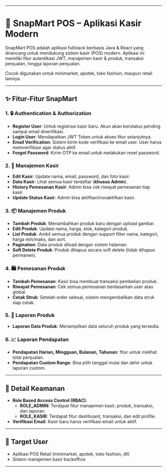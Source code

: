 ﻿
---

# 🛒 SnapMart POS – Aplikasi Kasir Modern

SnapMart POS adalah aplikasi fullstack berbasis Java & React yang dirancang untuk mendukung sistem kasir (POS) modern.
Aplikasi ini memiliki fitur autentikasi JWT, manajemen kasir & produk, transaksi penjualan, hingga laporan penjualan.

Cocok digunakan untuk minimarket, apotek, toko fashion, maupun retail lainnya.

---

## ✨ Fitur-Fitur SnapMart

### 1. 🔒 Authentication & Authorization

- **Register User**: Untuk registrasi kasir baru. Akun akan berstatus pending sampai email diverifikasi.
- **Login User**: Mendapatkan JWT Token untuk akses fitur selanjutnya.
- **Email Verification**: Sistem kirim kode verifikasi ke email user. User harus memverifikasi agar status aktif.
- **Forgot Password**: Kirim OTP ke email untuk melakukan reset password.

### 2. 👥 Manajemen Kasir

- **Edit Kasir**: Update nama, email, password, dan foto kasir.
- **Data Kasir**: Lihat semua kasir terdaftar (**khusus Admin**).
- **History Pemesanan Kasir**: Admin bisa cek riwayat pemesanan tiap kasir.
- **Update Status Kasir**: Admin bisa aktifkan/nonaktifkan kasir.

### 3. 📦 Manajemen Produk

- **Tambah Produk**: Menambahkan produk baru dengan upload gambar.
- **Edit Produk**: Update nama, harga, stok, kategori produk.
- **List Produk**: Ambil semua produk dengan support filter nama, kategori, harga min/maks, dan sort.
- **Pagination**: Data produk diload dengan sistem halaman.
- **Soft Delete Produk**: Produk dihapus secara soft delete (tidak dihapus permanen).

### 4. 🛍️ Pemesanan Produk

- **Tambah Pemesanan**: Kasir bisa membuat transaksi pembelian produk.
- **Riwayat Pemesanan**: Cek semua pemesanan berdasarkan user atau global.
- **Cetak Struk**: Setelah order selesai, sistem mengembalikan data struk siap cetak.

### 5. 📑 Laporan Produk

- **Laporan Data Produk**: Menampilkan data seluruh produk yang tersedia.

### 6. 📈 Laporan Pendapatan

- **Pendapatan Harian, Mingguan, Bulanan, Tahunan**: fitur untuk melihat total penjualan.
- **Pendapatan Custom Range**: Bisa pilih tanggal mulai dan akhir untuk laporan custom.

---

## 🧠 Detail Keamanan

- **Role Based Access Control (RBAC)**:
  - **ROLE_ADMIN**: Terdapat fitur manajemen kasir, produk, transaksi, dan laporan.
  - **ROLE_KASIR**: Terdapat fitur dashboard, transaksi, dan edit profile.
- **Verifikasi Email**: Kasir baru harus verifikasi email untuk aktif.

---

## 🎯 Target User

- Aplikasi POS Retail (minimarket, apotek, toko fashion, dll)
- Sistem manajemen kasir backoffice

---

